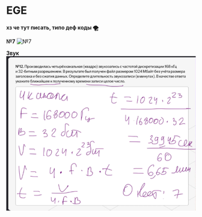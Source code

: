 # EGE 
**хз че тут писать, типо деф коды 🌪**

**№7**
![№7](https://github.com/airccs/EGE/blob/master/%E2%84%967/777.png)

**Звук**
![Звук](https://github.com/airccs/EGE/blob/master/%E2%84%967/%D0%A1%D0%BD%D0%B8%D0%BC%D0%BE%D0%BA%20%D1%8D%D0%BA%D1%80%D0%B0%D0%BD%D0%B0%202024-01-21%20204633.png)

